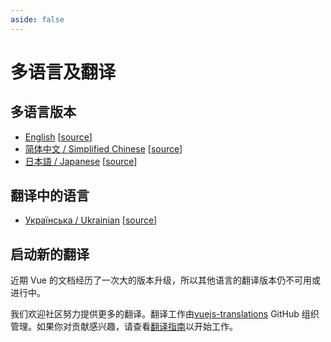 ```yaml
---
aside: false
---
```


# 多语言及翻译

## 多语言版本

- [English](https://vuejs.org/) [[source](https://github.com/vuejs/docs)]
- [简体中文 / Simplified Chinese](https://cn.vuejs.org/) [[source](https://github.com/vuejs-translations/docs-zh-cn)]
- [日本語 / Japanese](https://ja.vuejs.org/) [[source](https://github.com/vuejs-translations/docs-ja)]

## 翻译中的语言

- [Українська / Ukrainian](https://ua.vuejs.org) [[source](https://github.com/vuejs-translations/docs-ua)]

## 启动新的翻译

近期 Vue 的文档经历了一次大的版本升级，所以其他语言的翻译版本仍不可用或进行中。

我们欢迎社区努力提供更多的翻译。翻译工作由[vuejs-translations](https://github.com/vuejs-translations/) GitHub 组织管理。如果你对贡献感兴趣，请查看[翻译指南](https://github.com/vuejs-translations/guidelines/blob/main/README.md)以开始工作。
